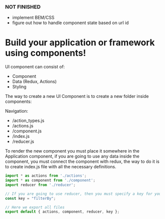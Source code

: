 ### NOT FINISHED
* implement BEM/CSS 
* figure out how to handle component state based on url id


# Build your application or framework using components!

UI component can consist of:
  - Component
  - Data (Redux, Actions)
  - Styling

The way to create a new UI Component is to create a new folder inside components:

Navigation:
- /action_types.js
- /actions.js
- /component.js
- /index.js
- /reducer.js

To render the new component you must place it somewhere in the Application component, if you are going to use any data inside the component, you must connect the component with redux, the way to do it is to create index.js file with all the necessary definitions.

```javascript
import * as actions from './actions';
import * as component from './component';
import reducer from './reducer';

// If you are going to use reducer, then you must specify a key for your component!
const key = "filterBy";

// Here we export all files
export default { actions, component, reducer, key };
```

